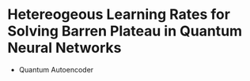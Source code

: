 # Hetereogeous Learning Rates for Solving Barren Plateau in Quantum Neural Networks

- Quantum Autoencoder
